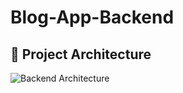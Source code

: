 # Blog-App-Backend


## 🧠 Project Architecture

![Backend Architecture](./assets/architecture.png.png)

